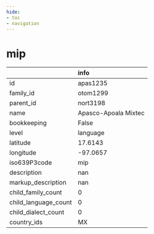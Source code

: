 ```yaml
---
hide:
- toc
- navigation
---
```

# mip
|                      | info                 |
|:---------------------|:---------------------|
| id                   | apas1235             |
| family_id            | otom1299             |
| parent_id            | nort3198             |
| name                 | Apasco-Apoala Mixtec |
| bookkeeping          | False                |
| level                | language             |
| latitude             | 17.6143              |
| longitude            | -97.0657             |
| iso639P3code         | mip                  |
| description          | nan                  |
| markup_description   | nan                  |
| child_family_count   | 0                    |
| child_language_count | 0                    |
| child_dialect_count  | 0                    |
| country_ids          | MX                   |
